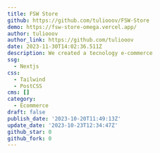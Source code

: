 ```yaml
---
title: FSW Store
github: https://github.com/tuliooov/FSW-Store
demo: https://fsw-store-omega.vercel.app/
author: tuliooov
author_link: https://github.com/tuliooov
date: 2023-11-30T14:02:36.511Z
description: We created a tecnology e-commerce
ssg:
  - Nextjs
css:
  - Tailwind
  - PostCSS
cms: []
category:
  - Ecommerce
draft: false
publish_date: '2023-10-20T11:49:13Z'
update_date: '2023-10-23T12:34:47Z'
github_star: 0
github_fork: 0
---
```

